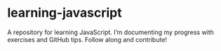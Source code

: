 # learning-javascript
A repository for learning JavaScript. I’m documenting my progress with exercises and GitHub tips. Follow along and contribute!
